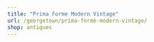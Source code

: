 ```yaml
---
title: "Prima Forme Modern Vintage"
url: /georgetown/prima-forme-modern-vintage/
shop: antiques
---
```

